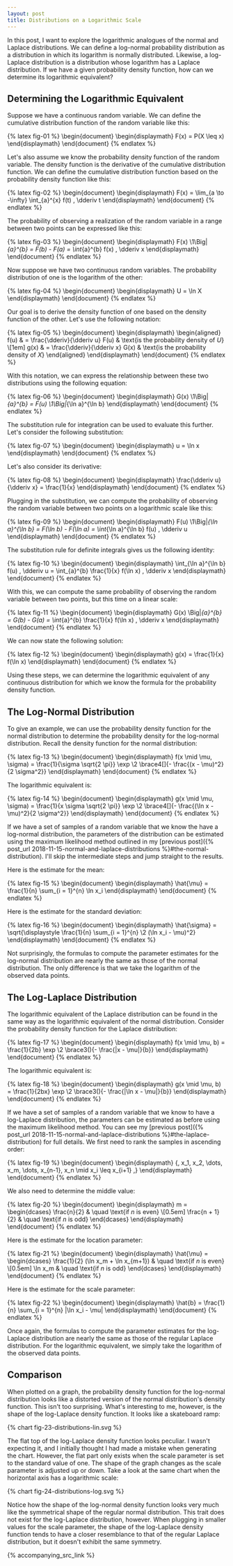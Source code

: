```yaml
---
layout: post
title: Distributions on a Logarithmic Scale
---
```


In this post, I want to explore the logarithmic analogues of the normal and Laplace distributions. We can define a log-normal probability distribution as a distribution in which its logarithm is normally distributed. Likewise, a log-Laplace distribution is a distribution whose logarithm has a Laplace distribution. If we have a given probability density function, how can we determine its logarithmic equivalent?

<!--excerpt-->

## Determining the Logarithmic Equivalent

Suppose we have a continuous random variable. We can define the cumulative distribution function of the random variable like this:

{% latex fig-01 %}
    \begin{document}
    \begin{displaymath}
    F(x) = P(X \leq x)
    \end{displaymath}
    \end{document}
{% endlatex %}

Let's also assume we know the probability density function of the random variable. The density function is the derivative of the cumulative distribution function. We can define the cumulative distribution function based on the probability density function like this:

{% latex fig-02 %}
    \begin{document}
    \begin{displaymath}
    F(x) = \lim_{a \to -\infty} \int_{a}^{x} f(t) \, \dderiv t
    \end{displaymath}
    \end{document}
{% endlatex %}

The probability of observing a realization of the random variable in a range between two points can be expressed like this:

{% latex fig-03 %}
    \begin{document}
    \begin{displaymath}
    F(x) \1\Big|_{a}^{b}
    =
    F(b) - F(a)
    =
    \int_{a}^{b} f(x) \, \dderiv x
    \end{displaymath}
    \end{document}
{% endlatex %}

Now suppose we have two continuous random variables. The probability distribution of one is the logarithm of the other:

{% latex fig-04 %}
    \begin{document}
    \begin{displaymath}
    U = \ln X
    \end{displaymath}
    \end{document}
{% endlatex %}

Our goal is to derive the density function of one based on the density function of the other. Let's use the following notation:

{% latex fig-05 %}
    \begin{document}
    \begin{displaymath}
    \begin{aligned}
    f(u) & =
    \frac{\dderiv}{\dderiv u} F(u) & \text{is the probability density of $U$}
    \\[1em]
    g(x) & =
    \frac{\dderiv}{\dderiv x} G(x) & \text{is the probability density of $X$}
    \end{aligned}
    \end{displaymath}
    \end{document}
{% endlatex %}

With this notation, we can express the relationship between these two distributions using the following equation:

{% latex fig-06 %}
    \begin{document}
    \begin{displaymath}
    G(x) \1\Big|_{a}^{b}
    =
    F(u) \1\Big|_{\ln a}^{\ln b}
    \end{displaymath}
    \end{document}
{% endlatex %}

The substitution rule for integration can be used to evaluate this further. Let's consider the following substitution:

{% latex fig-07 %}
    \begin{document}
    \begin{displaymath}
    u = \ln x
    \end{displaymath}
    \end{document}
{% endlatex %}

Let's also consider its derivative:

{% latex fig-08 %}
    \begin{document}
    \begin{displaymath}
    \frac{\dderiv u}{\dderiv x} = \frac{1}{x}
    \end{displaymath}
    \end{document}
{% endlatex %}

Plugging in the substitution, we can compute the probability of observing the random variable between two points on a logarithmic scale like this:

{% latex fig-09 %}
    \begin{document}
    \begin{displaymath}
    F(u) \1\Big|_{\ln a}^{\ln b}
    =
    F(\ln b) - F(\ln a)
    =
    \int_{\ln a}^{\ln b} f(u) \, \dderiv u
    \end{displaymath}
    \end{document}
{% endlatex %}

The substitution rule for definite integrals gives us the following identity:

{% latex fig-10 %}
    \begin{document}
    \begin{displaymath}
    \int_{\ln a}^{\ln b} f(u) \, \dderiv u
    =
    \int_{a}^{b} \frac{1}{x} f(\ln x) \, \dderiv x
    \end{displaymath}
    \end{document}
{% endlatex %}

With this, we can compute the same probability of observing the random variable between two points, but this time on a linear scale:

{% latex fig-11 %}
    \begin{document}
    \begin{displaymath}
    G(x) \Big|_{a}^{b}
    =
    G(b) - G(a)
    =
    \int_{a}^{b} \frac{1}{x} f(\ln x) \, \dderiv x
    \end{displaymath}
    \end{document}
{% endlatex %}

We can now state the following solution:

{% latex fig-12 %}
    \begin{document}
    \begin{displaymath}
    g(x) = \frac{1}{x} f(\ln x)
    \end{displaymath}
    \end{document}
{% endlatex %}

Using these steps, we can determine the logarithmic equivalent of any continuous distribution for which we know the formula for the probability density function.

## The Log-Normal Distribution

To give an example, we can use the probability density function for the normal distribution to determine the probability density for the log-normal distribution. Recall the density function for the normal distribution:

{% latex fig-13 %}
    \begin{document}
    \begin{displaymath}
    f(x \mid \mu, \sigma)
    =
    \frac{1}{\sigma \sqrt{2 \pi}} \exp \2 \brace4[]{- \frac{(x - \mu)^2}{2 \sigma^2}}
    \end{displaymath}
    \end{document}
{% endlatex %}

The logarithmic equivalent is:

{% latex fig-14 %}
    \begin{document}
    \begin{displaymath}
    g(x \mid \mu, \sigma)
    =
    \frac{1}{x \sigma \sqrt{2 \pi}} \exp \2 \brace4[]{- \frac{(\ln x - \mu)^2}{2 \sigma^2}}
    \end{displaymath}
    \end{document}
{% endlatex %}

If we have a set of samples of a random variable that we know the have a log-normal distribution, the parameters of the distribution can be estimated using the maximum likelihood method outlined in my [previous post]({% post_url 2018-11-15-normal-and-laplace-distributions %}#the-normal-distribution). I'll skip the intermediate steps and jump straight to the results.

Here is the estimate for the mean:

{% latex fig-15 %}
    \begin{document}
    \begin{displaymath}
    \hat{\mu} = \frac{1}{n} \sum_{i = 1}^{n} \ln x_i
    \end{displaymath}
    \end{document}
{% endlatex %}

Here is the estimate for the standard deviation:

{% latex fig-16 %}
    \begin{document}
    \begin{displaymath}
    \hat{\sigma} = \sqrt{\displaystyle \frac{1}{n} \sum_{i = 1}^{n} \2 (\ln x_i - \mu)^2}
    \end{displaymath}
    \end{document}
{% endlatex %}

Not surprisingly, the formulas to compute the parameter estimates for the log-normal distribution are nearly the same as those of the normal distribution. The only difference is that we take the logarithm of the observed data points.

## The Log-Laplace Distribution

The logarithmic equivalent of the Laplace distribution can be found in the same way as the logarithmic equivalent of the normal distribution. Consider the probability density function for the Laplace distribution:

{% latex fig-17 %}
    \begin{document}
    \begin{displaymath}
    f(x \mid \mu, b)
    =
    \frac{1}{2b} \exp \2 \brace3(){- \frac{|x - \mu|}{b}}
    \end{displaymath}
    \end{document}
{% endlatex %}

The logarithmic equivalent is:

{% latex fig-18 %}
    \begin{document}
    \begin{displaymath}
    g(x \mid \mu, b)
    =
    \frac{1}{2bx} \exp \2 \brace3(){- \frac{|\ln x - \mu|}{b}}
    \end{displaymath}
    \end{document}
{% endlatex %}

If we have a set of samples of a random variable that we know to have a log-Laplace distribution, the parameters can be estimated as before using the maximum likelihood method. You can see my [previous post]({% post_url 2018-11-15-normal-and-laplace-distributions %}#the-laplace-distribution) for full details. We first need to rank the samples in ascending order:

{% latex fig-19 %}
    \begin{document}
    \begin{displaymath}
    \{\, x_1, x_2, \dots, x_m, \dots, x_{n-1}, x_n \mid x_i \leq x_{i+1} \,\}
    \end{displaymath}
    \end{document}
{% endlatex %}

We also need to determine the middle value:

{% latex fig-20 %}
    \begin{document}
    \begin{displaymath}
    m
    =
    \begin{dcases}
    \frac{n}{2}     & \quad \text{if $n$ is even}
    \\[0.5em]
    \frac{n + 1}{2} & \quad \text{if $n$ is odd}
    \end{dcases}
    \end{displaymath}
    \end{document}
{% endlatex %}

Here is the estimate for the location parameter:

{% latex fig-21 %}
    \begin{document}
    \begin{displaymath}
    \hat{\mu}
    =
    \begin{dcases}
    \frac{1}{2} (\ln x_m + \ln x_{m+1}) & \quad \text{if $n$ is even}
    \\[0.5em]
    \ln x_m                             & \quad \text{if $n$ is odd}
    \end{dcases}
    \end{displaymath}
    \end{document}
{% endlatex %}

Here is the estimate for the scale parameter:

{% latex fig-22 %}
    \begin{document}
    \begin{displaymath}
    \hat{b} = \frac{1}{n} \sum_{i = 1}^{n} |\ln x_i - \mu|
    \end{displaymath}
    \end{document}
{% endlatex %}

Once again, the formulas to compute the parameter estimates for the log-Laplace distribution are nearly the same as those of the regular Laplace distribution. For the logarithmic equivalent, we simply take the logarithm of the observed data points.

## Comparison

When plotted on a graph, the probability density function for the log-normal distribution looks like a distorted version of the normal distribution's density function. This isn't too surprising. What's interesting to me, however, is the shape of the log-Laplace density function. It looks like a skateboard ramp:

{% chart fig-23-distributions-lin.svg %}

The flat top of the log-Laplace density function looks peculiar. I wasn't expecting it, and I initially thought I had made a mistake when generating the chart. However, the flat part only exists when the scale parameter is set to the standard value of one. The shape of the graph changes as the scale parameter is adjusted up or down. Take a look at the same chart when the horizontal axis has a logarithmic scale:

{% chart fig-24-distributions-log.svg %}

Notice how the shape of the log-normal density function looks very much like the symmetrical shape of the regular normal distribution. This trait does not exist for the log-Laplace distribution, however. When plugging in smaller values for the scale parameter, the shape of the log-Laplace density function tends to have a closer resemblance to that of the regular Laplace distribution, but it doesn't exhibit the same symmetry.

{% accompanying_src_link %}
